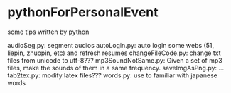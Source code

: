 # pythonForPersonalEvent
some tips written by python

audioSeg.py: segment audios
autoLogin.py: auto login some webs (51, liepin, zhuopin, etc) and refresh resumes
changeFileCode.py: change txt files from unicode to utf-8???
mp3SoundNotSame.py: Given a set of mp3 files, make the sounds of them in a same frequency.
saveImgAsPng.py: ...
tab2tex.py: modify latex files???
words.py: use to familiar with japanese words
